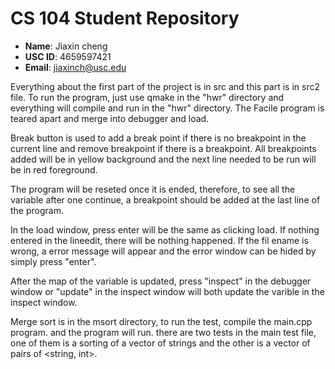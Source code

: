 # CS 104 Student Repository

- **Name**: Jiaxin cheng
- **USC ID**: 4659597421
- **Email**: jiaxinch@usc.edu

Everything about the first part of the project is in src and this part is in src2 file. To run the program, just use qmake in the "hwr" directory and everything will compile and run in the "hwr" directory. The Facile program is teared apart and merge into debugger and load.

Break button is used to add a break point if there is no breakpoint in the current line and remove breakpoint if there is a breakpoint. All breakpoints added will be in yellow background and the next line needed to be run will be in red foreground. 

The program will be reseted once it is ended, therefore, to see all the variable after one continue, a breakpoint should be added at the last line of the program. 

In the load window, press enter will be the same as clicking load. If nothing entered in the lineedit, there will be nothing happened. If the fil ename is wrong, a error message will appear and the error window can be hided by simply press "enter".

After the map of the variable is updated, press "inspect" in the debugger window or "update" in the inspect window will both update the varible in the inspect window.

Merge sort is in the msort directory, to run the test, compile the main.cpp program. and the program will run. there are two tests in the main test file, one of them is a sorting of a vector of strings and the other is a vector of pairs of <string, int>.


